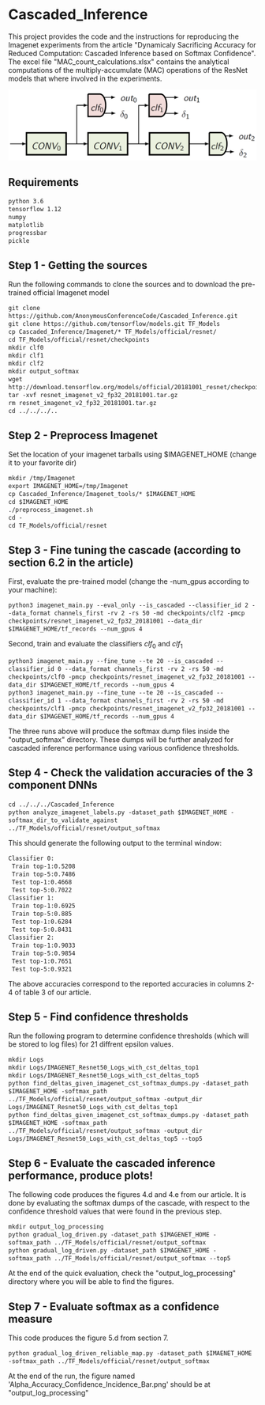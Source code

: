 # Cascaded_Inference
This project provides the code and the instructions for reproducing the Imagenet experiments from the article "Dynamicaly Sacrificing Accuracy for Reduced Computation: Cascaded Inference based on Softmax Confidence". The excel file "MAC_count_calculations.xlsx" contains the analytical computations of the multiply-accumulate (MAC) operations of the ResNet models that where involved in the experiments.

![A high level block diagram of a deep neural net based image classifier, split into 3 stages](HighLevel.PNG)

## Requirements
```
python 3.6
tensorflow 1.12
numpy
matplotlib
progressbar
pickle
```
## Step 1 - Getting the sources
Run the following commands to clone the sources and to download the pre-trained official Imagenet model
```
git clone https://github.com/AnonymousConferenceCode/Cascaded_Inference.git
git clone https://github.com/tensorflow/models.git TF_Models
cp Cascaded_Inference/Imagenet/* TF_Models/official/resnet/
cd TF_Models/official/resnet/checkpoints
mkdir clf0
mkdir clf1
mkdir clf2
mkdir output_softmax
wget http://download.tensorflow.org/models/official/20181001_resnet/checkpoints/resnet_imagenet_v2_fp32_20181001.tar.gz
tar -xvf resnet_imagenet_v2_fp32_20181001.tar.gz
rm resnet_imagenet_v2_fp32_20181001.tar.gz
cd ../../../..
```

## Step 2 - Preprocess Imagenet 
Set the location of your imagenet tarballs using $IMAGENET_HOME (change it to your favorite dir)
```
mkdir /tmp/Imagenet
export IMAGENET_HOME=/tmp/Imagenet
cp Cascaded_Inference/Imagenet_tools/* $IMAGENET_HOME 
cd $IMAGENET_HOME 
./preprocess_imagenet.sh
cd -
cd TF_Models/official/resnet
```
## Step 3 - Fine tuning the cascade (according to section 6.2 in the article)
First, evaluate the pre-trained model (change the -num_gpus according to your machine):
```
python3 imagenet_main.py --eval_only --is_cascaded --classifier_id 2 --data_format channels_first -rv 2 -rs 50 -md checkpoints/clf2 -pmcp checkpoints/resnet_imagenet_v2_fp32_20181001 --data_dir $IMAGENET_HOME/tf_records --num_gpus 4
```
Second, train and evaluate the classifiers $clf_0$ and $clf_1$
```
python3 imagenet_main.py --fine_tune --te 20 --is_cascaded --classifier_id 0 --data_format channels_first -rv 2 -rs 50 -md checkpoints/clf0 -pmcp checkpoints/resnet_imagenet_v2_fp32_20181001 --data_dir $IMAGENET_HOME/tf_records --num_gpus 4
python3 imagenet_main.py --fine_tune --te 20 --is_cascaded --classifier_id 1 --data_format channels_first -rv 2 -rs 50 -md checkpoints/clf1 -pmcp checkpoints/resnet_imagenet_v2_fp32_20181001 --data_dir $IMAGENET_HOME/tf_records --num_gpus 4
```
The three runs above will produce the softmax dump files inside the "output_softmax" directory. These dumps will be further analyzed for cascaded inference performance using various confidence thresholds.
## Step 4 - Check the validation accuracies of the 3 component DNNs
```
cd ../../../Cascaded_Inference
python analyze_imagenet_labels.py -dataset_path $IMAGENET_HOME -softmax_dir_to_validate_against ../TF_Models/official/resnet/output_softmax 
```
This should generate the following output to the terminal window:
```
Classifier 0:
 Train top-1:0.5208
 Train top-5:0.7486
 Test top-1:0.4668
 Test top-5:0.7022
Classifier 1:
 Train top-1:0.6925
 Train top-5:0.885
 Test top-1:0.6284
 Test top-5:0.8431
Classifier 2:
 Train top-1:0.9033
 Train top-5:0.9854
 Test top-1:0.7651
 Test top-5:0.9321
 ```
The above accuracies correspond to the reported accuracies in columns 2-4 of table 3 of our article.

## Step 5 - Find confidence thresholds 
Run the following program to determine confidence thresholds (which will be stored to log files) for 21 diffrent epsilon values.
```
mkdir Logs
mkdir Logs/IMAGENET_Resnet50_Logs_with_cst_deltas_top1
mkdir Logs/IMAGENET_Resnet50_Logs_with_cst_deltas_top5
python find_deltas_given_imagenet_cst_softmax_dumps.py -dataset_path $IMAGENET_HOME -softmax_path ../TF_Models/official/resnet/output_softmax -output_dir Logs/IMAGENET_Resnet50_Logs_with_cst_deltas_top1
python find_deltas_given_imagenet_cst_softmax_dumps.py -dataset_path $IMAGENET_HOME -softmax_path ../TF_Models/official/resnet/output_softmax -output_dir Logs/IMAGENET_Resnet50_Logs_with_cst_deltas_top5 --top5
```
## Step 6 - Evaluate the cascaded inference performance, produce plots!
The following code produces the figures 4.d and 4.e from our article. It is done by evaluating the softmax dumps of the cascade, with respect to the confidence threshold values that were found in the previous step.
```
mkdir output_log_processing
python gradual_log_driven.py -dataset_path $IMAGENET_HOME -softmax_path ../TF_Models/official/resnet/output_softmax
python gradual_log_driven.py -dataset_path $IMAGENET_HOME -softmax_path ../TF_Models/official/resnet/output_softmax --top5
```
At the end of the quick evaluation, check the "output_log_processing" directory where you will be able to find the figures.
## Step 7 - Evaluate softmax as a confidence measure
This code produces the figure 5.d from section 7.
```
python gradual_log_driven_reliable_map.py -dataset_path $IMAENET_HOME -softmax_path ../TF_Models/official/resnet/output_softmax
```
At the end of the run, the figure named 'Alpha_Accuracy_Confidence_Incidence_Bar.png' should be at "output_log_processing"
